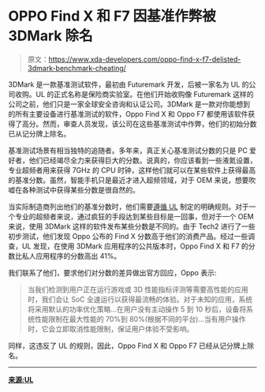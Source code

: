 # OPPO Find X 和 F7 因基准作弊被 3DMark 除名

> 原文：<https://www.xda-developers.com/oppo-find-x-f7-delisted-3dmark-benchmark-cheating/>

3DMark 是一款基准测试软件，最初由 Futuremark 开发，后被一家名为 UL 的公司收购。UL 的正式名称是保险商实验室。在他们开始收购像 Futuremark 这样的公司之前，他们只是一家全球安全咨询和认证公司。3DMark 是一款对你能想到的所有主要设备进行基准测试的软件，Oppo Find X 和 Oppo F7 都使用该软件获得了高分。然而，审查人员发现，该公司在这些基准测试中作弊，他们的初始分数已从记分牌上除名。

基准测试场景有相当独特的追随者。多年来，真正关心基准测试分数的只是 PC 爱好者，他们已经竭尽全力来获得巨大的分数。说真的，你应该看到一些液氮设置，专业超频者用来获得 7GHz 的 CPU 时钟，这样他们就可以在某些软件上获得最高的基准分数。虽然，智能手机只是最近才进入超频领域，对于 OEM 来说，想要吹嘘在各种测试中获得某些分数是很自然的。

当实际制造商列出他们的基准分数时，他们需要[遵循 UL](https://benchmarks.ul.com/support/benchmark-rules) 制定的明确规则。对于一个专业的超频者来说，通过疯狂的手段达到某些目标是一回事，但对于一个 OEM 来说，使用 3DMark 这样的软件发布某些分数是不同的。由于 Tech2 进行了一些初步测试，他们发现 Oppo 公布的 Find X 分数高于他们的消费产品。经过一些调查，UL 发现，在使用 3DMark 应用程序的公共版本时，Oppo Find X 和 F7 的分数比私人应用程序的分数高出 41%。

我们联系了他们，要求他们对分数的差异做出官方回应，Oppo 表示:

> 当我们检测到用户正在运行游戏或 3D 性能指标评测等需要高性能的应用时，我们会让 SoC 全速运行以获得最流畅的体验。对于未知的应用，系统将采用默认的功率优化策略...在用户没有主动操作 5 到 10 秒后，设备将系统性能限制在最大性能的 70%到 80%(根据不同的平台)...当有用户操作时，它会立即取消性能限制，保证用户体验不受影响。

同样，这违反了 UL 的规则，因此，Oppo Find X 和 Oppo F7 已经从记分牌上除名。

* * *

[**来源:UL**](https://benchmarks.ul.com/news/ul-delists-oppo-phones-with-suspect-benchmark-scores)